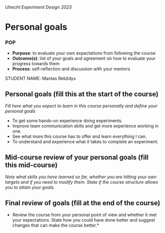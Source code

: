 *Utrecht Experiment Design 2023*

# Personal goals

### POP

+ **Purpose**: to evaluate your own expectations from following the course
+ **Outcome(s)**: list of your goals and agreement on how to evaluate your progress towards them
+ **Process**: self-reflection and discussion with your mentors

STUDENT NAME: Mantas Rebždys

## Personal goals (fill this at the start of the course)
*Fill here what you expect to learn in this course personally and define your personal goals*

+ To get some hands-on experience doing experiments.
+ Improve team communication skills and get more experience working in one.
+ See what more this course has to offer and learn everything I can.
+ To understand and experience what it takes to complete an experiment.


## Mid-course review of your personal goals (fill this mid-course)
*Note what skills you have learned so far, whether you are hitting your own targets and if you need to modify them. State if the course structure allows you to attain your goals.*


## Final review of goals (fill at the end of the course)
* Review the course from your personal point of view and whether it met your expectations. State how you could have done better and suggest changes that can make the course better.* 

